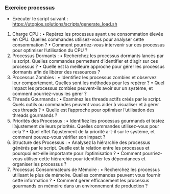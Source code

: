 ### Exercice processus

- Executer le script suivant : https://utopios.solutions/scripts/generate_load.sh

1.	Charge CPU :
•	Repérez les processus ayant une consommation élevée en CPU. Quelles commandes utilisez-vous pour analyser cette consommation ?
•	Comment pourriez-vous intervenir sur ces processus pour optimiser l’utilisation du CPU ?
2.	Processus Dormants :
•	Recherchez les processus dormants lancés par le script. Quelles commandes permettent d’identifier et d’agir sur ces processus ?
•	Quelle est la meilleure approche pour gérer les processus dormants afin de libérer des ressources ?
3.	Processus Zombies :
•	Identifiez les processus zombies et observez leur comportement. Quelles sont les méthodes pour les repérer ?
•	Quel impact les processus zombies peuvent-ils avoir sur un système, et comment pourriez-vous les gérer ?
4.	Threads Gourmands :
•	Examinez les threads actifs créés par le script. Quels outils ou commandes peuvent vous aider à visualiser et à gérer ces threads ?
•	Quelle est l’approche pour optimiser l’utilisation des threads gourmands ?
5.	Priorités des Processus :
•	Identifiez les processus gourmands et testez l’ajustement de leurs priorités. Quelles commandes utilisez-vous pour cela ?
•	Quel effet l’ajustement de la priorité a-t-il sur le système, et comment pouvez-vous vérifier son impact ?
6.	Structure des Processus :
•	Analysez la hiérarchie des processus générés par le script. Quelle est la relation entre les processus et pourquoi est-elle importante pour l’optimisation ?
•	Comment pourriez-vous utiliser cette hiérarchie pour identifier les dépendances et organiser les processus ?
7.	Processus Consommateurs de Mémoire :
•	Recherchez les processus utilisant le plus de mémoire. Quelles commandes peuvent vous fournir cette information ?
•	Comment gérer efficacement les processus gourmands en mémoire dans un environnement de production ?

